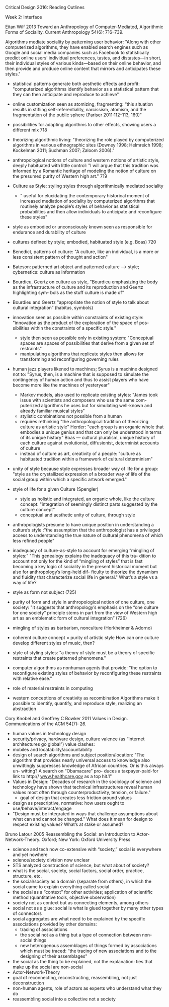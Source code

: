Critical Design 2016: Reading Outlines

Week 2: Interface

Eitan Wilf 2013 Toward an Anthropology of Computer-Mediated, Algorithmic Forms of Sociality. Current Anthropology 54(6): 716–739.

Algorithms mediate sociality by patterning user behavior: "Along with other computerized algorithms, they have enabled search engines such as Google and social media companies such as Facebook to statistically predict online users’ individual preferences, tastes, and distastes—in short, their individual styles of various kinds—based on their online behavior, and then provide and produce online content that mirrors and anticipates these styles."

- statistical patterns generate both aesthetic effects and profit:
"computerized algorithms identify behavior as a statistical pattern that they can then anticipate and reproduce to achieve"

- online customization seen as atomizing, fragmenting: “this situation results in stifling self-referentiality, narcissism, atomism, and the fragmentation of the public sphere (Pariser 2011:112–113, 160)"
- possibilities for adapting algorithms to other effects, showing users a different mix
718
- theorizing algorithmic living: "theorizing the role played by computerized algorithms in various ethnographic sites (Downey 1998; Helmreich 1998; Kockelman 2011; Suchman 2007; Zaloom 2006)."
- anthropological notions of culture and western notions of artistic style, deeply habituated with little control: "I will argue that this tradition was informed by a Romantic heritage of modeling the notion of culture on the presumed purity of Western high art."
719
- Culture as Style: styling styles through algorithmically mediated sociality
     - " useful for elucidating the contemporary historical moment of increased mediation of sociality by computerized algorithms that routinely analyze people’s styles of behavior as statistical probabilities and then allow individuals to anticipate and reconfigure these styles"
- style as embodied or unconsciously known seen as responsible for endurance and durability of culture
- cultures defined by style; embodied, habituated style (e.g. Boas)
720
- Benedict, patterns of culture: "A culture, like an individual, is a more or less consistent pattern of thought and action"
- Bateson: patterned art object and patterned culture —> style; cybernetics: culture as information 
- Bourdieu, Geertz on culture as style, "Bourdieu emphasizing the body as the infrastructure of culture and its reproduction and Geertz highlighting sym- bols as the stuff culture is made of"
- Bourdieu and Geertz "appropriate the notion of style to talk about cultural integration” (habitus, symbols)
- innovation seen as possible within constraints of existing style: "innovation as the product of the exploration of the space of pos- sibilities within the constraints of a specific style."
     - style then seen as possible only in existing system: "Conceptual spaces are spaces of possibilities that derive from a given set of restraints"
     - manipulating algorithms that replicate styles then allows for transforming and reconfiguring governing rules
- human jazz players likened to machines; Syrus is a machine designed not to: "Syrus, then, is a machine that is supposed to simulate the contingency of human action and thus to assist players who have become more like the machines of yesteryear"
     - Markov models, also used to replicate existing styles: "James took issue with scientists and composers who use the same com- puterized algorithms he uses but for simulating well-known and already familiar musical styles"
     - stylistic combinations not possible from a human
     - requires rethinking "the anthropological tradition of theorizing culture as artistic style"
Herder: "each group is an organic whole that embodies a unique genius and that can only be understood in terms of its unique history"
Boas — cultural pluralism, unique history of each culture against evolutionist, diffusionist, determinist accounts of culture
     - instead of culture as art, creativity of a people: "culture as habituated tradition within a framework of cultural determinism"
- unity of style because style expresses broader way of life for a group: "style as the crystallized expression of a broader way of life of the social group within which a specific artwork emerged."
- style of life for a given Culture (Spengler)
     - style as holistic and integrated, an organic whole, like the culture concept: "integration of seemingly distinct parts suggested by the culture concept"
     - conceptual and aesthetic unity of culture, through style
- anthropologists presume to have unique position in understanding a culture’s style :"the assumption that the anthropologist has a privileged access to understanding the true nature of cultural phenomena of which less refined people"
- inadequacy of culture-as-style to account for emerging “mingling of styles:” "This genealogy explains the inadequacy of this tra- dition to account not only for the kind of “mingling of styles” that is fast becoming a key logic of sociality in the present historical moment but also for anthropology’s long-held dif- ficulty to theorize the dynamism and fluidity that characterize social life in general."
What’s a style vs a way of life?
- style as form not subject (725)
- purity of form and style in anthropological notion of one culture, one society: "It suggests that anthropology’s emphasis on the “one culture for one society” principle stems in part from the view of Western high art as an emblematic form of cultural integration” (726)
- mingling of styles as barbarism, nonculture (Horkheimer & Adorno)
- coherent culture concept = purity of artistic style
How can one culture develop different styles of music, then?
- style of styling styles: "a theory of style must be a theory of specific restraints that create patterned phenomena."
- computer algorithms as nonhuman agents that provide: "the option to reconfigure existing styles of behavior by reconfiguring these restraints with relative ease."
- role of material restraints in computing
- western conceptions of creativity as recombination
Algorithms make it possible to identify, quantify, and reproduce style, realizing an abstraction

Cory Knobel and Geoffrey C Bowker 2011 Values in Design. Communications of the ACM 54(7): 26.

- human values in technology design
- security/privacy, hardware design, culture valence (as “Internet architectures go global”)
value clashes:
- mobiles and locatability/accountability
- design of search algorithms and subject position/location: "The algorithm that provides nearly universal access to knowledge also unwittingly suppresses knowledge of African countries. Or is this always un- witting? A search on “Obamacare” pro- duces a taxpayer-paid-for link to http:// www.healthcare.gov as a top hit.1"
- Values in Design: "Decades of research in the sociology of science and technology have shown that technical infrastructures reveal human values most often through counterproductivity, tension, or failure."
     - goal of design that creates less friction around values
- design as prescriptive, normative: how users ought to use/behave/interact/engage
- "Design must be integrated in ways that challenge assumptions about what can and cannot be changed."
What does it mean for design to respect existing values? What’s at stake or assumed?

Bruno Latour 2005 Reassembling the Social: an Introduction to Actor-Network-Theory. Oxford; New York: Oxford University Press

- science and tech now co-extensive with “society,” social is everywhere and yet nowhere 
- science/society division now unclear
- STS analyzed construction of science, but what about of society?
- what is the social, society, social factors, social order, practice, structure, etc.
- the social/society as a domain (separate from others), in which the social came to explain everything called social
- the social as a “context” for other activities; application of scientific method (quantitative tools, objective observation)
- society not as context but as connecting elements, among others
- social not as a glue: social is what is glued together by many other types of connectors
- social aggregates are what need to be explained by the specific associations provided by other domains:
     - tracing of associations
     - the social not as a thing but a type of connection between non-social things
     - new heterogenous assemblages of things formed by associations which must be traced: “the tracing of new associations and to the designing of their assemblages"
- the social as the thing to be explained, not the explanation: ties that make up the social are non-social
- Actor-Network-Theory
- goal of reconnecting, reconstructing, reassembling, not just deconstruction
- non-human agents, role of actors as experts who understand what they do
- reassembling social into a collective not a society


